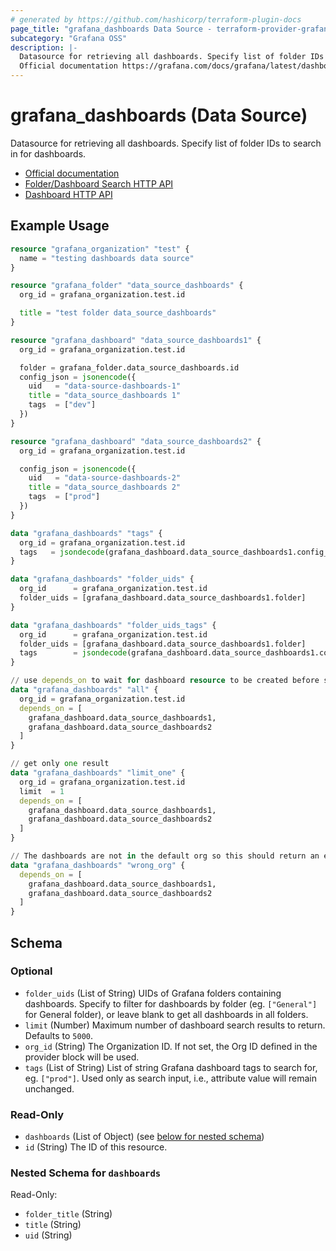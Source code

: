 ```yaml
---
# generated by https://github.com/hashicorp/terraform-plugin-docs
page_title: "grafana_dashboards Data Source - terraform-provider-grafana"
subcategory: "Grafana OSS"
description: |-
  Datasource for retrieving all dashboards. Specify list of folder IDs to search in for dashboards.
  Official documentation https://grafana.com/docs/grafana/latest/dashboards/Folder/Dashboard Search HTTP API https://grafana.com/docs/grafana/latest/developers/http_api/folder_dashboard_search/Dashboard HTTP API https://grafana.com/docs/grafana/latest/developers/http_api/dashboard/
---
```


# grafana_dashboards (Data Source)

Datasource for retrieving all dashboards. Specify list of folder IDs to search in for dashboards.

* [Official documentation](https://grafana.com/docs/grafana/latest/dashboards/)
* [Folder/Dashboard Search HTTP API](https://grafana.com/docs/grafana/latest/developers/http_api/folder_dashboard_search/)
* [Dashboard HTTP API](https://grafana.com/docs/grafana/latest/developers/http_api/dashboard/)

## Example Usage

```terraform
resource "grafana_organization" "test" {
  name = "testing dashboards data source"
}

resource "grafana_folder" "data_source_dashboards" {
  org_id = grafana_organization.test.id

  title = "test folder data_source_dashboards"
}

resource "grafana_dashboard" "data_source_dashboards1" {
  org_id = grafana_organization.test.id

  folder = grafana_folder.data_source_dashboards.id
  config_json = jsonencode({
    uid   = "data-source-dashboards-1"
    title = "data_source_dashboards 1"
    tags  = ["dev"]
  })
}

resource "grafana_dashboard" "data_source_dashboards2" {
  org_id = grafana_organization.test.id

  config_json = jsonencode({
    uid   = "data-source-dashboards-2"
    title = "data_source_dashboards 2"
    tags  = ["prod"]
  })
}

data "grafana_dashboards" "tags" {
  org_id = grafana_organization.test.id
  tags   = jsondecode(grafana_dashboard.data_source_dashboards1.config_json)["tags"]
}

data "grafana_dashboards" "folder_uids" {
  org_id      = grafana_organization.test.id
  folder_uids = [grafana_dashboard.data_source_dashboards1.folder]
}

data "grafana_dashboards" "folder_uids_tags" {
  org_id      = grafana_organization.test.id
  folder_uids = [grafana_dashboard.data_source_dashboards1.folder]
  tags        = jsondecode(grafana_dashboard.data_source_dashboards1.config_json)["tags"]
}

// use depends_on to wait for dashboard resource to be created before searching
data "grafana_dashboards" "all" {
  org_id = grafana_organization.test.id
  depends_on = [
    grafana_dashboard.data_source_dashboards1,
    grafana_dashboard.data_source_dashboards2
  ]
}

// get only one result
data "grafana_dashboards" "limit_one" {
  org_id = grafana_organization.test.id
  limit  = 1
  depends_on = [
    grafana_dashboard.data_source_dashboards1,
    grafana_dashboard.data_source_dashboards2
  ]
}

// The dashboards are not in the default org so this should return an empty list
data "grafana_dashboards" "wrong_org" {
  depends_on = [
    grafana_dashboard.data_source_dashboards1,
    grafana_dashboard.data_source_dashboards2
  ]
}
```

<!-- schema generated by tfplugindocs -->
## Schema

### Optional

- `folder_uids` (List of String) UIDs of Grafana folders containing dashboards. Specify to filter for dashboards by folder (eg. `["General"]` for General folder), or leave blank to get all dashboards in all folders.
- `limit` (Number) Maximum number of dashboard search results to return. Defaults to `5000`.
- `org_id` (String) The Organization ID. If not set, the Org ID defined in the provider block will be used.
- `tags` (List of String) List of string Grafana dashboard tags to search for, eg. `["prod"]`. Used only as search input, i.e., attribute value will remain unchanged.

### Read-Only

- `dashboards` (List of Object) (see [below for nested schema](#nestedatt--dashboards))
- `id` (String) The ID of this resource.

<a id="nestedatt--dashboards"></a>
### Nested Schema for `dashboards`

Read-Only:

- `folder_title` (String)
- `title` (String)
- `uid` (String)
